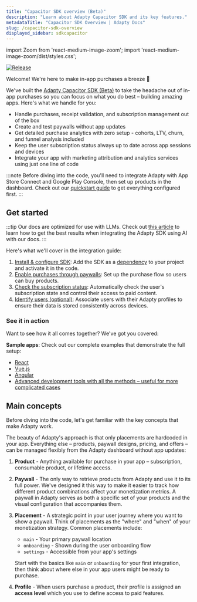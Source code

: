 ```yaml
---
title: "Capacitor SDK overview (Beta)"
description: "Learn about Adapty Capacitor SDK and its key features."
metadataTitle: "Capacitor SDK Overview | Adapty Docs"
slug: /capacitor-sdk-overview
displayed_sidebar: sdkcapacitor
---
```


import Zoom from 'react-medium-image-zoom';
import 'react-medium-image-zoom/dist/styles.css';

[![Release](https://img.shields.io/github/v/release/adaptyteam/AdaptySDK-Capacitor.svg?style=flat&logo=capacitor)](https://github.com/adaptyteam/AdaptySDK-Capacitor/releases)

Welcome! We're here to make in-app purchases a breeze 🚀

We've built the [Adapty Capacitor SDK (Beta)](https://github.com/adaptyteam/AdaptySDK-Capacitor/) to take the headache out of in-app purchases so you can focus on what you do best – building amazing apps. Here's what we handle for you:

- Handle purchases, receipt validation, and subscription management out of the box
- Create and test paywalls without app updates
- Get detailed purchase analytics with zero setup - cohorts, LTV, churn, and funnel analysis included
- Keep the user subscription status always up to date across app sessions and devices
- Integrate your app with marketing attribution and analytics services using just one line of code

:::note
Before diving into the code, you'll need to integrate Adapty with App Store Connect and Google Play Console, then set up products in the dashboard. Check out our [quickstart guide](quickstart.md) to get everything configured first.
:::

## Get started

:::tip
Our docs are optimized for use with LLMs. Check out [this article](adapty-cursor-capacitor.md) to learn how to get the best results when integrating the Adapty SDK using AI with our docs.
:::

Here's what we'll cover in the integration guide:

1. [Install & configure SDK](sdk-installation-capacitor.md): Add the SDK as a [dependency](https://www.npmjs.com/package/@adapty/capacitor) to your project and activate it in the code.
2. [Enable purchases through paywalls](capacitor-quickstart-paywalls.md): Set up the purchase flow so users can buy products.
3. [Check the subscription status](capacitor-check-subscription-status.md): Automatically check the user's subscription state and control their access to paid content.
4. [Identify users (optional)](capacitor-quickstart-identify.md): Associate users with their Adapty profiles to ensure their data is stored consistently across devices.

### See it in action

Want to see how it all comes together? We've got you covered:

**Sample apps**: Check out our complete examples that demonstrate the full setup:
- [React](https://github.com/adaptyteam/AdaptySDK-Capacitor/tree/master/examples/basic-react-example)
- [Vue.js](https://github.com/adaptyteam/AdaptySDK-Capacitor/tree/master/examples/basic-vue-example)
- [Angular](https://github.com/adaptyteam/AdaptySDK-Capacitor/tree/master/examples/basic-angular-example)
- [Advanced development tools with all the methods – useful for more complicated cases](https://github.com/adaptyteam/AdaptySDK-Capacitor/tree/master/examples/adapty-devtools)

## Main concepts

Before diving into the code, let's get familiar with the key concepts that make Adapty work. 

The beauty of Adapty's approach is that only placements are hardcoded in your app. Everything else – products, paywall designs, pricing, and offers – can be managed flexibly from the Adapty dashboard without app updates:

1. **Product** - Anything available for purchase in your app – subscription, consumable product, or lifetime access.

2. **Paywall** - The only way to retrieve products from Adapty and use it to its full power. We've designed it this way to make it easier to track how different product combinations affect your monetization metrics. A paywall in Adapty serves as both a specific set of your products and the visual configuration that accompanies them.

3. **Placement** - A strategic point in your user journey where you want to show a paywall. Think of placements as the "where" and "when" of your monetization strategy. Common placements include:
   - `main` - Your primary paywall location
   - `onboarding` - Shown during the user onboarding flow
   - `settings` - Accessible from your app's settings

   Start with the basics like `main` or `onboarding` for your first integration, then think about where else in your app users might be ready to purchase.

4. **Profile** - When users purchase a product, their profile is assigned an **access level** which you use to define access to paid features.